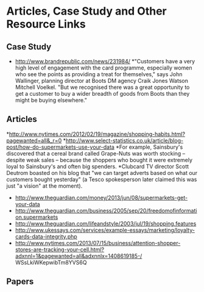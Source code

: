 Articles, Case Study and Other Resource Links
=============================================


Case Study
----------
* http://www.brandrepublic.com/news/231984/
  *"Customers have a very high level of engagement with the card programme, especially women who see the points as providing a treat for themselves," says John Wallinger, planning director at Boots DM agency Craik Jones Watson Mitchell Voelkel. "But we recognised there was a great opportunity to get a customer to buy a wider breadth of goods from Boots than they might be buying elsewhere."

Articles
--------
*http://www.nytimes.com/2012/02/19/magazine/shopping-habits.html?pagewanted=all&_r=0
*http://www.select-statistics.co.uk/article/blog-post/how-do-supermarkets-use-your-data
  *For example, Sainsbury's discovered that a cereal brand called Grape-Nuts was worth stocking – despite weak sales –    because the shoppers who bought it were extremely loyal to Sainsbury's and often big spenders.
  *Clubcard TV director Scott Deutrom boasted on his blog that "we can target adverts based on what our customers bought yesterday" (a Tesco spokesperson later claimed this was just "a vision" at the moment).

* http://www.theguardian.com/money/2013/jun/08/supermarkets-get-your-data
* http://www.theguardian.com/business/2005/sep/20/freedomofinformation.supermarkets
* http://www.theguardian.com/lifeandstyle/2003/jul/19/shopping.features
* http://www.ukessays.com/services/example-essays/marketing/loyalty-cards-data-integrity.php
* http://www.nytimes.com/2013/07/15/business/attention-shopper-stores-are-tracking-your-cell.html?adxnnl=1&pagewanted=all&adxnnlx=1408619185-/ WSsLkiWKepwibTm8YVS6Q

Papers
------
